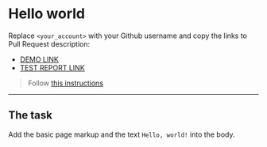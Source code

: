 # Hello world
Replace `<your_account>` with your Github username and copy the links to Pull Request description:
- [DEMO LINK](https://github.com/AnnyKoval/layout_hello-world/)
- [TEST REPORT LINK](https://github.com/AnnyKoval/layout_hello-world/report/html_report/)

> Follow [this instructions](https://mate-academy.github.io/layout_task-guideline/#how-to-solve-the-layout-tasks-on-github)
___

## The task 
Add the basic page markup and the text `Hello, world!` into the body.
